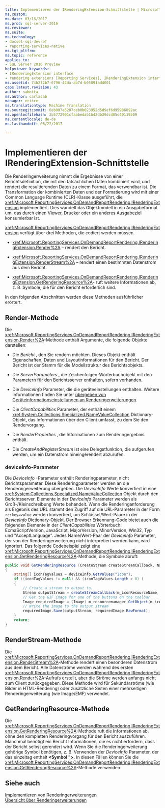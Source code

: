 ```yaml
---
title: Implementieren der IRenderingExtension-Schnittstelle | Microsoft Docs
ms.custom: 
ms.date: 03/16/2017
ms.prod: sql-server-2016
ms.reviewer: 
ms.suite: 
ms.technology:
- docset-sql-devref
- reporting-services-native
ms.tgt_pltfrm: 
ms.topic: reference
applies_to:
- SQL Server 2016 Preview
helpviewer_keywords:
- IRenderingExtension interface
- rendering extensions [Reporting Services], IRenderingExtension interface
ms.assetid: 74b2f2b7-6796-42da-ab7d-b05891ad4001
caps.latest.revision: 43
author: sabotta
ms.author: carlasab
manager: erikre
ms.translationtype: Machine Translation
ms.sourcegitcommit: 0eb007a5207ceb0b023952d5d9ef6d95986092ac
ms.openlocfilehash: 3b5772901cfaabedab1b42db39dcd85c49119509
ms.contentlocale: de-de
ms.lasthandoff: 06/22/2017

---
```

# <a name="implementing-the-irenderingextension-interface"></a>Implementieren der IRenderingExtension-Schnittstelle
  Die Renderingerweiterung nimmt die Ergebnisse von einer Berichtsdefinition, die mit den tatsächlichen Daten kombiniert wird, und rendert die resultierenden Daten zu einem Format, das verwendbar ist. Die Transformation der kombinierten Daten und der Formatierung wird mit einer Common Language Runtime (CLR)-Klasse ausgeführt, die <xref:Microsoft.ReportingServices.OnDemandReportRendering.IRenderingExtension> implementiert. Dies wandelt das Objektmodell in ein Ausgabeformat um, das durch einen Viewer, Drucker oder ein anderes Ausgabeziel konsumierbar ist.  
  
 <xref:Microsoft.ReportingServices.OnDemandReportRendering.IRenderingExtension> verfügt über drei Methoden, die codiert werden müssen.  
  
-   <xref:Microsoft.ReportingServices.OnDemandReportRendering.IRenderingExtension.Render%2A> – rendert den Bericht.  
  
-   <xref:Microsoft.ReportingServices.OnDemandReportRendering.IRenderingExtension.RenderStream%2A> – rendert einen bestimmten Datenstrom aus dem Bericht.  
  
-   <xref:Microsoft.ReportingServices.OnDemandReportRendering.IRenderingExtension.GetRenderingResource%2A>- ruft weitere Informationen ab, z. B. Symbole, die für den Bericht erforderlich sind.  
  
 In den folgenden Abschnitten werden diese Methoden ausführlicher erörtert.  
  
## <a name="render-method"></a>Render-Methode  
 Die <xref:Microsoft.ReportingServices.OnDemandReportRendering.IRenderingExtension.Render%2A>-Methode enthält Argumente, die folgende Objekte darstellen:  
  
-   Die *Bericht* , den Sie rendern möchten. Dieses Objekt enthält Eigenschaften, Daten und Layoutinformationen für den Bericht. Der Bericht ist der Stamm für die Modellstruktur des Berichtsobjekts.  
  
-   Die *ServerParameters* , die Zeichenfolgen-Wörterbuchobjekt mit den Parametern für den Berichtsserver enthalten, sofern vorhanden.  
  
-   Die *DeviceInfo* Parameter, die die geräteeinstellungen enthalten. Weitere Informationen finden Sie unter [übergeben von Geräteinformationseinstellungen an Renderingerweiterungen](../../../reporting-services/report-server-web-service/net-framework/passing-device-information-settings-to-rendering-extensions.md).  
  
-   Die *ClientCapabilities* Parameter, der enthält einem <xref:System.Collections.Specialized.NameValueCollection> Dictionary-Objekt, das Informationen über den Client umfasst, zu dem Sie den Rendervorgang.  
  
-   Die *RenderProperties* , die Informationen zum Renderingergebnis enthält.  
  
-   Die *CreateAndRegisterStream* ist eine Delegatfunktion, die aufgerufen werden, um ein Datenstrom hineingerendert abzurufen.  
  
### <a name="deviceinfo-parameter"></a>deviceInfo-Parameter  
 Die *DeviceInfo* -Parameter enthält Renderingparameter, nicht Berichtsparameter. Diese Renderingparameter werden an die Renderingerweiterung übergeben. Die *DeviceInfo* Werte konvertiert in eine <xref:System.Collections.Specialized.NameValueCollection> Objekt durch den Berichtsserver. Elemente in der *DeviceInfo* Parameter werden als Groß-/Kleinschreibung Werte behandelt. Wenn die Renderinganforderung als Ergebnis des URL stammt den Zugriff auf die URL-Parameter in der Form `rc:key=value` werden konvertiert, um Schlüssel/Wert-Paare in der *DeviceInfo* Dictionary-Objekt. Der Browser Erkennung-Code bietet auch die folgenden Elemente in der *ClientCapabilities* Wörterbuch: EcmaScriptVersion, JavaScript, MajorVersion, MinorVersion, Win32, Typ und "AcceptLanguage". Jedes Name/Wert-Paar der *DeviceInfo* Parameter, der von der Renderingerweiterung nicht interpretiert werden kann, wird ignoriert. Das folgende Codebeispiel zeigt eine <xref:Microsoft.ReportingServices.OnDemandReportRendering.IRenderingExtension.GetRenderingResource%2A>-Methode, die Symbole abruft:  
  
```csharp  
public void GetRenderingResource (CreateStream createStreamCallback, NameValueCollection deviceInfo)  
{  
    string[] iconTagValues = deviceInfo.GetValues("Icon");  
    if ((iconTagValues != null) && (iconTagValues.Length > 0) )  
    {  
        // Create a stream to output to.  
        Stream outputStream = createStreamCallback(m_iconResourceName, "gif", null, "image/gif", false);  
        // Get the GIF image for one of the buttons on the toolbar  
        Image requiredImage = (Image) m_resourcemanager.GetObject(m_iconResourceName  
        // Write the image to the output stream  
        requiredImage.Save(outputStream, requiredImage.RawFormat);  
    }  
    return;  
}  
```  
  
## <a name="renderstream-method"></a>RenderStream-Methode  
 Die <xref:Microsoft.ReportingServices.OnDemandReportRendering.IRenderingExtension.RenderStream%2A>-Methode rendert einen besonderen Datenstrom aus dem Bericht. Alle Datenströme werden während des ersten <xref:Microsoft.ReportingServices.OnDemandReportRendering.IRenderingExtension.Render%2A>-Aufrufs erstellt, aber die Ströme werden anfangs nicht zum Client zurückgegeben. Diese Methode wird für Sekundärströme (wie Bilder in HTML-Rendering) oder zusätzliche Seiten einer mehrseitigen Renderingerweiterung (wie Image/EMF) verwendet.  
  
## <a name="getrenderingresource-method"></a>GetRenderingResource-Methode  
 Die <xref:Microsoft.ReportingServices.OnDemandReportRendering.IRenderingExtension.GetRenderingResource%2A>-Methode ruft die Informationen ab, ohne den kompletten Renderingvorgang für den Bericht auszuführen. Manchmal benötigt ein Bericht Informationen, die es nicht erfordern, dass der Bericht selbst gerendert wird. Wenn Sie die Renderingerweiterung gehörige Symbol benötigen, z. B. Verwenden der *DeviceInfo* Parameter, der das einzeltag enthält  **\<Symbol ">**. In diesen Fällen können Sie die <xref:Microsoft.ReportingServices.OnDemandReportRendering.IRenderingExtension.GetRenderingResource%2A>-Methode verwenden.  
  
## <a name="see-also"></a>Siehe auch  
 [Implementieren von Renderingerweiterungen](../../../reporting-services/extensions/rendering-extension/implementing-a-rendering-extension.md)   
 [Übersicht über Renderingerweiterungen](../../../reporting-services/extensions/rendering-extension/rendering-extensions-overview.md)  
  
  
